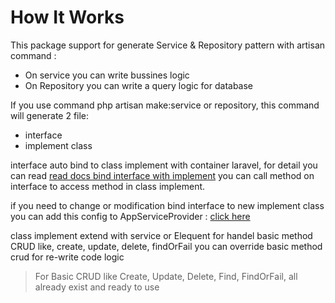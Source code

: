 # How It Works
This package support for generate Service & Repository pattern with artisan command : 
- On service you can write bussines logic 
- On Repository you can write a query logic for database

If you use command php artisan make:service or repository, this command will generate 2 file:
- interface
- implement class

interface auto bind to class implement with container laravel, for detail you can read [read docs bind interface with implement](https://laravel.com/docs/9.x/container#binding-interfaces-to-implementations) you can call method on interface to access method in class implement.

if you need to change or modification bind interface to new implement class you can add this config to AppServiceProvider : [click here](../config/README.md#change-bind-interface-to-new-class-implement)

class implement extend with service or Elequent for handel basic method CRUD like, create, update, delete, findOrFail
you can override basic method crud for re-write code logic

> For Basic CRUD like Create, Update, Delete, Find, FindOrFail, all already exist and ready to use